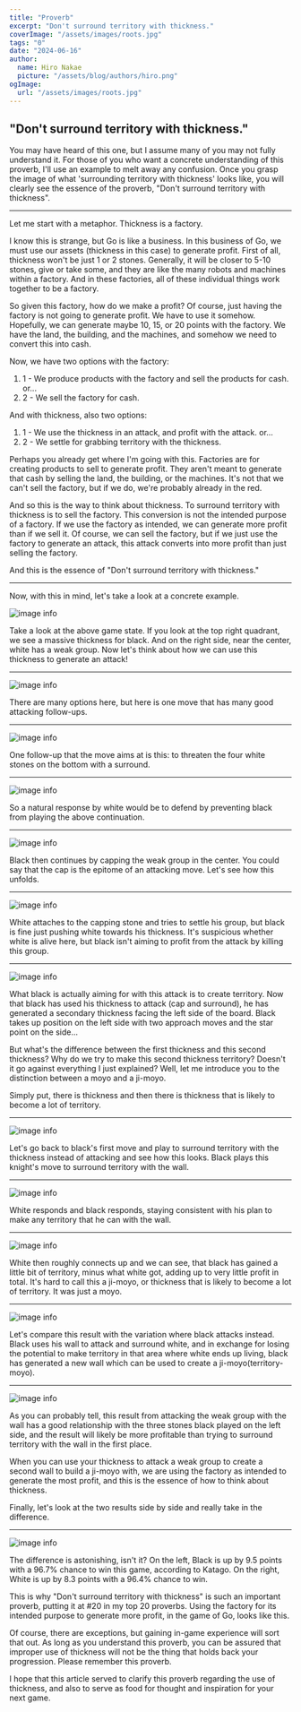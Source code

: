 ```yaml
---
title: "Proverb"
excerpt: "Don't surround territory with thickness."
coverImage: "/assets/images/roots.jpg"
tags: "0"
date: "2024-06-16"
author:
  name: Hiro Nakae
  picture: "/assets/blog/authors/hiro.png"
ogImage:
  url: "/assets/images/roots.jpg"
---
```


## "Don't surround territory with thickness."

You may have heard of this one, but I assume many of you may not fully understand it. For those of you who want a concrete understanding of this proverb, I'll use an example to melt away any confusion. Once you grasp the image of what 'surrounding territory with thickness' looks like, you will clearly see the essence of the proverb, "Don't surround territory with thickness".

---

Let me start with a metaphor. Thickness is a factory.

I know this is strange, but Go is like a business. In this business of Go, we must use our assets (thickness in this case) to generate profit. First of all, thickness won't be just 1 or 2 stones. Generally, it will be closer to 5-10 stones, give or take some, and they are like the many robots and machines within a factory. And in these factories, all of these individual things work together to be a factory.

So given this factory, how do we make a profit? Of course, just having the factory is not going to generate profit. We have to use it somehow. Hopefully, we can generate maybe 10, 15, or 20 points with the factory. We have the land, the building, and the machines, and somehow we need to convert this into cash.

Now, we have two options with the factory:

1. 1 - We produce products with the factory and sell the products for cash. or...
2. 2 - We sell the factory for cash.

And with thickness, also two options:

1. 1 - We use the thickness in an attack, and profit with the attack.
   or...
2. 2 - We settle for grabbing territory with the thickness.

Perhaps you already get where I'm going with this. Factories are for creating products to sell to generate profit. They aren't meant to generate that cash by selling the land, the building, or the machines. It's not that we can't sell the factory, but if we do, we're probably already in the red.

And so this is the way to think about thickness. To surround territory with thickness is to sell the factory. This conversion is not the intended purpose of a factory. If we use the factory as intended, we can generate more profit than if we sell it. Of course, we can sell the factory, but if we just use the factory to generate an attack, this attack converts into more profit than just selling the factory.

And this is the essence of "Don't surround territory with thickness."

---

Now, with this in mind, let's take a look at a concrete example.

![image info](/assets/blog/proverb20/proverb20-1.PNG)

Take a look at the above game state. If you look at the top right quadrant, we see a massive thickness for black. And on the right side, near the center, white has a weak group. Now let's think about how we can use this thickness to generate an attack!

---

![image info](/assets/blog/proverb20/proverb20-2.PNG)

There are many options here, but here is one move that has many good attacking follow-ups.

---

![image info](/assets/blog/proverb20/proverb20-3.PNG)

One follow-up that the move aims at is this: to threaten the four white stones on the bottom with a surround.

---

![image info](/assets/blog/proverb20/proverb20-4.PNG)

So a natural response by white would be to defend by preventing black from playing the above continuation.

---

![image info](/assets/blog/proverb20/proverb20-5.PNG)

Black then continues by capping the weak group in the center. You could say that the cap is the epitome of an attacking move. Let's see how this unfolds.

---

![image info](/assets/blog/proverb20/proverb20-6.PNG)

White attaches to the capping stone and tries to settle his group, but black is fine just pushing white towards his thickness. It's suspicious whether white is alive here, but black isn't aiming to profit from the attack by killing this group.

---

![image info](/assets/blog/proverb20/proverb20-9.PNG)

What black is actually aiming for with this attack is to create territory.
Now that black has used his thickness to attack (cap and surround), he has generated a secondary thickness facing the left side of the board. Black takes up position on the left side with two approach moves and the star point on the side...

But what's the difference between the first thickness and this second thickness? Why do we try to make this second thickness territory? Doesn't it go against everything I just explained? Well, let me introduce you to the distinction between a moyo and a ji-moyo.

Simply put, there is thickness and then there is thickness that is likely to become a lot of territory.

---

![image info](/assets/blog/proverb20/proverb20-10.PNG)

Let's go back to black's first move and play to surround territory with the thickness instead of attacking and see how this looks. Black plays this knight's move to surround territory with the wall.

---

![image info](/assets/blog/proverb20/proverb20-11.PNG)

White responds and black responds, staying consistent with his plan to make any territory that he can with the wall.

---

![image info](/assets/blog/proverb20/proverb20-12.PNG)

White then roughly connects up and we can see, that black has gained a little bit of territory, minus what white got, adding up to very little profit in total. It's hard to call this a ji-moyo, or thickness that is likely to become a lot of territory. It was just a moyo.

---

![image info](/assets/blog/proverb20/proverb20-6.PNG)

Let's compare this result with the variation where black attacks instead. Black uses his wall to attack and surround white, and in exchange for losing the potential to make territory in that area where white ends up living, black has generated a new wall which can be used to create a ji-moyo(territory-moyo).

---

![image info](/assets/blog/proverb20/proverb20-9.PNG)

As you can probably tell, this result from attacking the weak group with the wall has a good relationship with the three stones black played on the left side, and the result will likely be more profitable than trying to surround territory with the wall in the first place.

When you can use your thickness to attack a weak group to create a second wall to build a ji-moyo with, we are using the factory as intended to generate the most profit, and this is the essence of how to think about thickness.

Finally, let's look at the two results side by side and really take in the difference.

---

![image info](/assets/blog/proverb20/proverb20-13.PNG)

The difference is astonishing, isn't it?
On the left, Black is up by 9.5 points with a 96.7% chance to win this game, according to Katago.
On the right, White is up by 8.3 points with a 96.4% chance to win.

This is why "Don't surround territory with thickness" is such an important proverb, putting it at #20 in my top 20 proverbs. Using the factory for its intended purpose to generate more profit, in the game of Go, looks like this.

Of course, there are exceptions, but gaining in-game experience will sort that out. As long as you understand this proverb, you can be assured that improper use of thickness will not be the thing that holds back your progression. Please remember this proverb.

I hope that this article served to clarify this proverb regarding the use of thickness, and also to serve as food for thought and inspiration for your next game.
